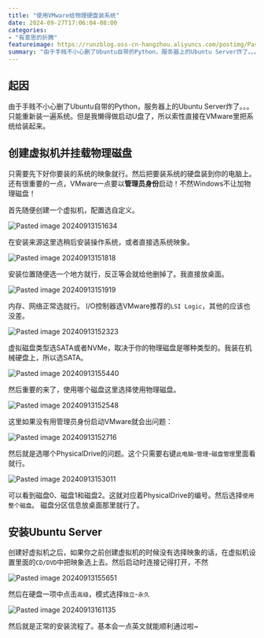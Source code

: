 ```yaml
---
title: "使用VMware给物理硬盘装系统"
date: 2024-09-27T17:06:04-08:00
categories: 
- "有意思的折腾"
featureimage: https://runzblog.oss-cn-hangzhou.aliyuncs.com/postimg/Pasted%20image%2020240913151634.png
summary: "由于手贱不小心删了Ubuntu自带的Python，服务器上的Ubuntu Server炸了。。。只能重新装一遍系统。但是我懒得做启动U盘了，所以索性直接在VMware里把系统给装起来。 只需要先下好你..."
---
```


## 起因
由于手贱不小心删了Ubuntu自带的Python，服务器上的Ubuntu Server炸了。。。只能重新装一遍系统。但是我懒得做启动U盘了，所以索性直接在VMware里把系统给装起来。

## 创建虚拟机并挂载物理磁盘
只需要先下好你要装的系统的映象就行。然后把要装系统的硬盘装到你的电脑上。
还有很重要的一点，VMware一点要以**管理员身份**启动！不然Windows不让加物理磁盘！

首先随便创建一个虚拟机，配置选自定义。

![Pasted image 20240913151634](https://runzblog.oss-cn-hangzhou.aliyuncs.com/postimg/Pasted%20image%2020240913151634.png)

在安装来源这里选稍后安装操作系统，或者直接选系统映象。

![Pasted image 20240913151818](https://runzblog.oss-cn-hangzhou.aliyuncs.com/postimg/Pasted%20image%2020240913151818.png)

安装位置随便选一个地方就行，反正等会就给他删掉了。我直接放桌面。

![Pasted image 20240913151919](https://runzblog.oss-cn-hangzhou.aliyuncs.com/postimg/Pasted%20image%2020240913151919.png)

内存、网络正常选就行。
I/O控制器选VMware推荐的`LSI Logic`，其他的应该也没差。

![Pasted image 20240913152323](https://runzblog.oss-cn-hangzhou.aliyuncs.com/postimg/Pasted%20image%2020240913152323.png)

虚拟磁盘类型选SATA或者NVMe，取决于你的物理磁盘是哪种类型的。我装在机械硬盘上，所以选SATA。

![Pasted image 20240913155440](https://runzblog.oss-cn-hangzhou.aliyuncs.com/postimg/Pasted%20image%2020240913155440.png)

然后重要的来了，使用哪个磁盘这里选择使用物理磁盘。

![Pasted image 20240913152548](https://runzblog.oss-cn-hangzhou.aliyuncs.com/postimg/Pasted%20image%2020240913152548.png)

这里如果没有用管理员身份启动VMware就会出问题：

![Pasted image 20240913152716](https://runzblog.oss-cn-hangzhou.aliyuncs.com/postimg/Pasted%20image%2020240913152716.png)

然后就是选哪个PhysicalDrive的问题。这个只需要右键`此电脑`-`管理`-`磁盘管理`里面看就行。

![Pasted image 20240913153011](https://runzblog.oss-cn-hangzhou.aliyuncs.com/postimg/Pasted%20image%2020240913153011.png)

可以看到磁盘0、磁盘1和磁盘2。这就对应着PhysicalDrive的编号。然后选择`使用整个磁盘`。
磁盘分区信息放桌面那里就行了。

## 安装Ubuntu Server
创建好虚拟机之后，如果你之前创建虚拟机的时候没有选择映象的话，在虚拟机设置里面的`CD/DVD`中把映象选上去。然后启动时连接记得打开，不然

![Pasted image 20240913155651](https://runzblog.oss-cn-hangzhou.aliyuncs.com/postimg/Pasted%20image%2020240913155651.png)

然后在硬盘一项中点击`高级`，模式选择`独立`-`永久`

![Pasted image 20240913161135](https://runzblog.oss-cn-hangzhou.aliyuncs.com/postimg/Pasted%20image%2020240913161135.png)

然后就是正常的安装流程了。基本会一点英文就能顺利通过啦~